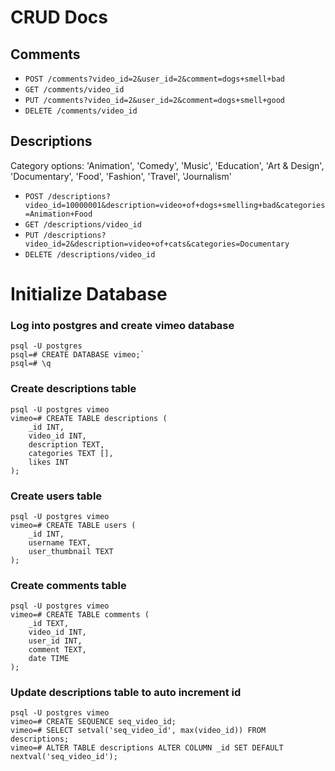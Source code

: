 # CRUD Docs

## Comments

* `POST /comments?video_id=2&user_id=2&comment=dogs+smell+bad`
* `GET /comments/video_id`
* `PUT /comments?video_id=2&user_id=2&comment=dogs+smell+good`
* `DELETE /comments/video_id`

## Descriptions

Category options: 'Animation', 'Comedy', 'Music', 'Education', 'Art & Design', 'Documentary', 'Food', 'Fashion', 'Travel', 'Journalism'

* `POST /descriptions?video_id=10000001&description=video+of+dogs+smelling+bad&categories=Animation+Food`
* `GET /descriptions/video_id`
* `PUT /descriptions?video_id=2&description=video+of+cats&categories=Documentary`
* `DELETE /descriptions/video_id`


# Initialize Database

### Log into postgres and create vimeo database

```
psql -U postgres
psql=# CREATE DATABASE vimeo;`
psql=# \q
```

### Create descriptions table

```
psql -U postgres vimeo
vimeo=# CREATE TABLE descriptions (
    _id INT,
    video_id INT,
    description TEXT,
    categories TEXT [],
    likes INT
);
```

### Create users table

```
psql -U postgres vimeo
vimeo=# CREATE TABLE users (
    _id INT,
    username TEXT,
    user_thumbnail TEXT
);
```

### Create comments table

```
psql -U postgres vimeo
vimeo=# CREATE TABLE comments (
    _id TEXT,
    video_id INT,
    user_id INT,
    comment TEXT,
    date TIME
);
```

### Update descriptions table to auto increment id

```
psql -U postgres vimeo
vimeo=# CREATE SEQUENCE seq_video_id;
vimeo=# SELECT setval('seq_video_id', max(video_id)) FROM descriptions;
vimeo=# ALTER TABLE descriptions ALTER COLUMN _id SET DEFAULT nextval('seq_video_id');
```
